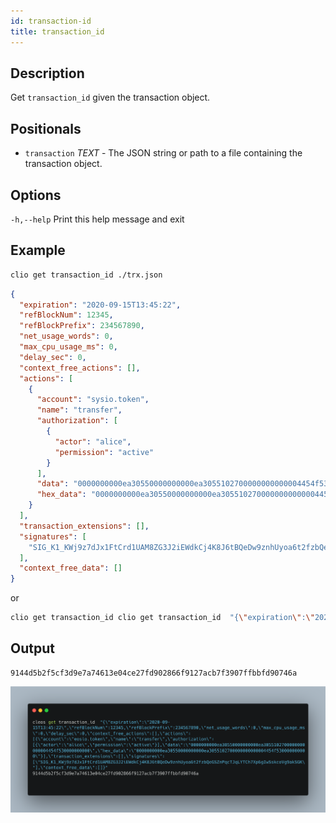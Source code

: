 ```yaml
---
id: transaction-id
title: transaction_id
---
```


## Description
Get `transaction_id` given the transaction object.

## Positionals

- `transaction` _TEXT_ - The JSON string or path to a file containing the transaction object.

## Options

  `-h,--help`                   Print this help message and exit


## Example 

```bash
clio get transaction_id ./trx.json
```

```json title="trx.json"
{
  "expiration": "2020-09-15T13:45:22",
  "refBlockNum": 12345,
  "refBlockPrefix": 234567890,
  "net_usage_words": 0,
  "max_cpu_usage_ms": 0,
  "delay_sec": 0,
  "context_free_actions": [],
  "actions": [
    {
      "account": "sysio.token",
      "name": "transfer",
      "authorization": [
        {
          "actor": "alice",
          "permission": "active"
        }
      ],
      "data": "0000000000ea30550000000000ea3055102700000000000004454f530000000000",
      "hex_data": "0000000000ea30550000000000ea3055102700000000000004454f530000000000"
    }
  ],
  "transaction_extensions": [],
  "signatures": [
    "SIG_K1_KWj9z7dJx1FtCrd1UAM8ZG3J2iEWdkCj4K8J6tBQeDw9znhUyoa6t2fzbQeGSZnPqcTJqLYTCh7Xp6gIwSskcoVg9akSGK"
  ],
  "context_free_data": []
}
```
or 

```bash
clio get transaction_id clio get transaction_id  "{\"expiration\":\"2020-09-15T13:45:22\",\"refBlockNum\":12345,\"refBlockPrefix\":234567890,\"net_usage_words\":0,\"max_cpu_usage_ms\":0,\"delay_sec\":0,\"context_free_actions\":[],\"actions\":[{\"account\":\"sysio.token\",\"name\":\"transfer\",\"authorization\":[{\"actor\":\"alice\",\"permission\":\"active\"}],\"data\":\"0000000000ea30550000000000ea3055102700000000000004454f530000000000\",\"hex_data\":\"0000000000ea30550000000000ea3055102700000000000004454f530000000000\"}],\"transaction_extensions\":[],\"signatures\":[\"SIG_K1_KWj9z7dJx1FtCrd1UAM8ZG3J2iEWdkCj4K8J6tBQeDw9znhUyoa6t2fzbQeGSZnPqcTJqLYTCh7Xp6gIwSskcoVg9akSGK\"],\"context_free_data\":[]}"
```

## Output 

```console 
9144d5b2f5cf3d9e7a74613e04ce27fd902866f9127acb7f3907ffbbfd90746a
```

![clio-get-trx-id](/img/clio-get-tran-id.png)